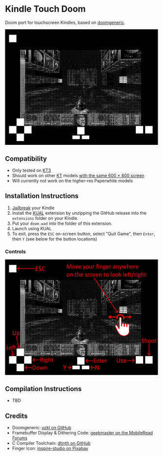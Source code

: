 # Kindle Touch Doom

Doom port for touchscreen Kindles, based on [doomgeneric](https://github.com/ozkl/doomgeneric).

![Doom running on Kindle](screenshots/kindle.png)

## Compatibility

- Only tested on [KT3](https://wiki.mobileread.com/wiki/Kindle_Serial_Numbers)
- Should work on other [KT](https://wiki.mobileread.com/wiki/Kindle_Serial_Numbers) models [with the same 600 × 800 screen](https://en.wikipedia.org/wiki/Amazon_Kindle#Specifications)
- Will currently not work on the higher-res Paperwhite models

## Installation Instructions

1. [Jailbreak](https://www.mobileread.com/forums/showthread.php?t=320564) your Kindle
2. Install the [KUAL](https://www.mobileread.com/forums/showthread.php?t=203326) extension by unzipping the GitHub release into the `extensions` folder on your Kindle.
3. Put your `doom.wad` into the folder of this extension.
4. Launch using KUAL
5. To exit, press the `ESC` on-screen button, select "Quit Game", then `Enter`, then `Y` (see below for the button locations)

### Controls

![Controls for Doom running on Kindle](screenshots/controls.png)

## Compilation Instructions

- TBD

## Credits

- Doomgeneric: [ozkl on GitHub](https://github.com/ozkl/doomgeneric)
- Framebuffer Display & Dithering Code: [geekmaster on the MobileRead Forums](https://www.mobileread.com/forums/showthread.php?t=177455)
- C Compiler Toolchain: [dtinth on GitHub](https://github.com/dtinth/docker-kindle-k5-toolchain)
- Finger Icon: [inspire-studio on Pixabay](https://pixabay.com/vectors/touch-digital-icon-finger-press-6602643/)
